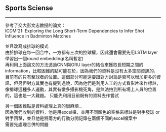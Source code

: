 ## Sports Sciense
---
參考了交大彭文志教授的論文：  
ICDM'21: Exploring the Long Short-Term Dependencies to Infer Shot Influence in Badminton Matches  

並且改寫成排球的模式  
由於排球在每一回合中，一方都有三次的控球權，因此還會需要先用LSTM layer學習出一個round embedding(名稱暫定)  
再利用上面論文的方法透過CNN與GRU layer的結合來獲取長短期之間的information，比較困難的點可能在於，因為我們的資料是沒有太多空間資訊的，目前有的只有擊球者的位置。這個部分可能還要跟對方討論是否可以增加更多的資訊，但另但對方其實也有提到過說，因為他們是利用人工的方式看影片來作標註，像排球這種多人運動，其實有蠻多攝影機死角，是無法拍到所有場上人員的位置的，這也是一大難題。
只能先利用目前既有的資料去作嘗試  
  
另一個困難點是資料處理上真的很麻煩...  
因為我們收到的資料，他是用excel檔，並用不同顏色的空格來標註是對手發球 or 對手回擊，並且他是將兩方的行動分開記錄在兩個不同的excel檔案中  
需要先處理合併的問題
